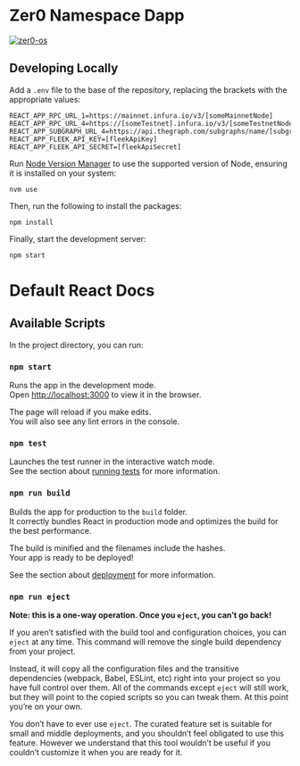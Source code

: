 # Zer0 Namespace Dapp

[![zer0-os](https://circleci.com/github/zer0-os/ZNS-dapp.svg?style=svg)](https://circleci.com/github/zer0-os/ZNS-dapp)

## Developing Locally

Add a `.env` file to the base of the repository, replacing the brackets with the appropriate values:
```
REACT_APP_RPC_URL_1=https://mainnet.infura.io/v3/[someMainnetNode]
REACT_APP_RPC_URL_4=https://[someTestnet].infura.io/v3/[someTestnetNode]
REACT_APP_SUBGRAPH_URL_4=https://api.thegraph.com/subgraphs/name/[subgraphLocation]
REACT_APP_FLEEK_API_KEY=[fleekApiKey]
REACT_APP_FLEEK_API_SECRET=[fleekApiSecret]
```

Run [Node Version Manager](https://github.com/nvm-sh/nvm) to use the supported version of Node, ensuring it is installed on your system:
```
nvm use
```

Then, run the following to install the packages:
```
npm install
```

Finally, start the development server:
```
npm start
```

# Default React Docs

## Available Scripts

In the project directory, you can run:

### `npm start`

Runs the app in the development mode.\
Open [http://localhost:3000](http://localhost:3000) to view it in the browser.

The page will reload if you make edits.\
You will also see any lint errors in the console.

### `npm test`

Launches the test runner in the interactive watch mode.\
See the section about [running tests](https://facebook.github.io/create-react-app/docs/running-tests) for more information.

### `npm run build`

Builds the app for production to the `build` folder.\
It correctly bundles React in production mode and optimizes the build for the best performance.

The build is minified and the filenames include the hashes.\
Your app is ready to be deployed!

See the section about [deployment](https://facebook.github.io/create-react-app/docs/deployment) for more information.

### `npm run eject`

**Note: this is a one-way operation. Once you `eject`, you can’t go back!**

If you aren’t satisfied with the build tool and configuration choices, you can `eject` at any time. This command will remove the single build dependency from your project.

Instead, it will copy all the configuration files and the transitive dependencies (webpack, Babel, ESLint, etc) right into your project so you have full control over them. All of the commands except `eject` will still work, but they will point to the copied scripts so you can tweak them. At this point you’re on your own.

You don’t have to ever use `eject`. The curated feature set is suitable for small and middle deployments, and you shouldn’t feel obligated to use this feature. However we understand that this tool wouldn’t be useful if you couldn’t customize it when you are ready for it.


